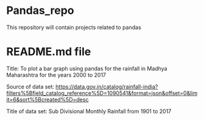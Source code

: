# Pandas_repo
This repository will contain projects related to pandas
# README.md file
Title: To plot a bar graph using pandas for the rainfall in Madhya Maharashtra for the years 2000 to 2017

Source of data set: https://data.gov.in/catalog/rainfall-india?filters%5Bfield_catalog_reference%5D=1090541&format=json&offset=0&limit=6&sort%5Bcreated%5D=desc

Title of data set: Sub Divisional Monthly Rainfall from 1901 to 2017



